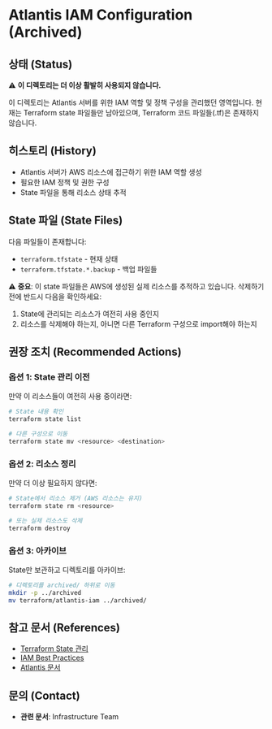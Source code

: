 # Atlantis IAM Configuration (Archived)

## 상태 (Status)

⚠️ **이 디렉토리는 더 이상 활발히 사용되지 않습니다.**

이 디렉토리는 Atlantis 서버를 위한 IAM 역할 및 정책 구성을 관리했던 영역입니다. 현재는 Terraform state 파일들만 남아있으며, Terraform 코드 파일들(.tf)은 존재하지 않습니다.

## 히스토리 (History)

- Atlantis 서버가 AWS 리소스에 접근하기 위한 IAM 역할 생성
- 필요한 IAM 정책 및 권한 구성
- State 파일을 통해 리소스 상태 추적

## State 파일 (State Files)

다음 파일들이 존재합니다:
- `terraform.tfstate` - 현재 상태
- `terraform.tfstate.*.backup` - 백업 파일들

⚠️ **중요**: 이 state 파일들은 AWS에 생성된 실제 리소스를 추적하고 있습니다.
삭제하기 전에 반드시 다음을 확인하세요:
1. State에 관리되는 리소스가 여전히 사용 중인지
2. 리소스를 삭제해야 하는지, 아니면 다른 Terraform 구성으로 import해야 하는지

## 권장 조치 (Recommended Actions)

### 옵션 1: State 관리 이전
만약 이 리소스들이 여전히 사용 중이라면:
```bash
# State 내용 확인
terraform state list

# 다른 구성으로 이동
terraform state mv <resource> <destination>
```

### 옵션 2: 리소스 정리
만약 더 이상 필요하지 않다면:
```bash
# State에서 리소스 제거 (AWS 리소스는 유지)
terraform state rm <resource>

# 또는 실제 리소스도 삭제
terraform destroy
```

### 옵션 3: 아카이브
State만 보관하고 디렉토리를 아카이브:
```bash
# 디렉토리를 archived/ 하위로 이동
mkdir -p ../archived
mv terraform/atlantis-iam ../archived/
```

## 참고 문서 (References)

- [Terraform State 관리](https://developer.hashicorp.com/terraform/language/state)
- [IAM Best Practices](https://docs.aws.amazon.com/IAM/latest/UserGuide/best-practices.html)
- [Atlantis 문서](../atlantis/README.md)

## 문의 (Contact)

- **관련 문서**: Infrastructure Team
